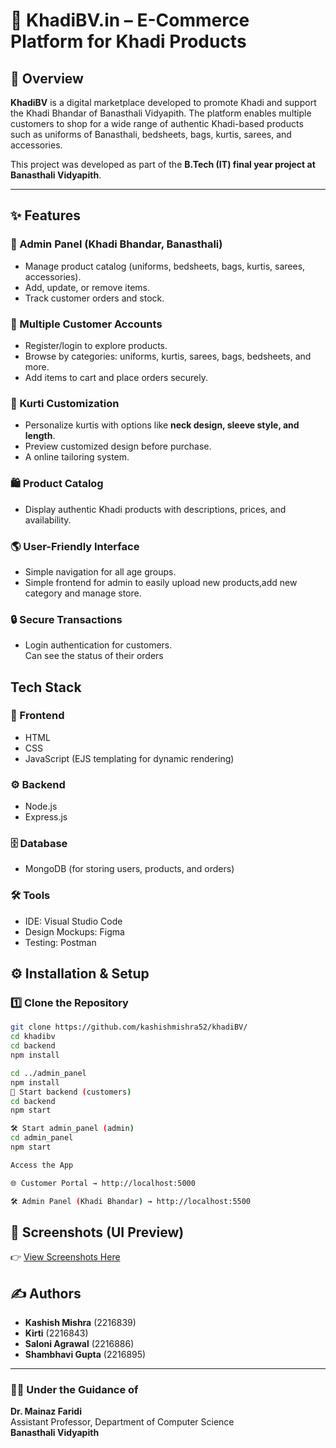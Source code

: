 # 🌿 KhadiBV.in – E-Commerce Platform for Khadi Products  

## 📖 Overview  
**KhadiBV** is a digital marketplace developed to promote Khadi and support the Khadi Bhandar of Banasthali Vidyapith. The platform enables multiple customers to shop for a wide range of authentic Khadi-based products such as uniforms of Banasthali, bedsheets, bags, kurtis, sarees, and accessories.  

This project was developed as part of the **B.Tech (IT) final year project at Banasthali Vidyapith**.  

---

## ✨ Features  

### 👤 Admin Panel (Khadi Bhandar, Banasthali)  
- Manage product catalog (uniforms, bedsheets, bags, kurtis, sarees, accessories).  
- Add, update, or remove items.  
- Track customer orders and stock.  

### 👥 Multiple Customer Accounts  
- Register/login to explore products.  
- Browse by categories: uniforms, kurtis, sarees, bags, bedsheets, and more.  
- Add items to cart and place orders securely.  

### 🧵 Kurti Customization  
- Personalize kurtis with options like **neck design, sleeve style, and length**.  
- Preview customized design before purchase.
- A online tailoring system.

### 🛍️ Product Catalog  
- Display authentic Khadi products with descriptions, prices, and availability.  

### 🌎 User-Friendly Interface  
- Simple navigation for all age groups.  
- Simple frontend for admin to easily upload new products,add new category and manage store. 

### 🔒 Secure Transactions  
- Login authentication for customers.  
 Can see the status of their orders  

## Tech Stack  

### 🎨 Frontend  
- HTML  
- CSS  
- JavaScript (EJS templating for dynamic rendering)  

### ⚙️ Backend  
- Node.js  
- Express.js  

### 🗄️ Database  
- MongoDB (for storing users, products, and orders)   

### 🛠️ Tools  
- IDE: Visual Studio Code  
- Design Mockups: Figma  
- Testing: Postman


## ⚙️ Installation & Setup  

### 1️⃣ Clone the Repository  
```bash
git clone https://github.com/kashishmishra52/khadiBV/
cd khadibv
cd backend
npm install

cd ../admin_panel
npm install
🚀 Start backend (customers)
cd backend
npm start

🛠️ Start admin_panel (admin)
cd admin_panel
npm start

Access the App

🌐 Customer Portal → http://localhost:5000

🛠️ Admin Panel (Khadi Bhandar) → http://localhost:5500
```

## 📸 Screenshots (UI Preview)  
👉 [View Screenshots Here](https://drive.google.com/drive/folders/1guU6qRNkVrfij0D6FnnmnPHdYazD3sO-?usp=drive_link)

## ✍️ Authors  

- **Kashish Mishra** (2216839)  
- **Kirti** (2216843)  
- **Saloni Agrawal** (2216886)  
- **Shambhavi Gupta** (2216895)  

---

### 🧑‍🏫 Under the Guidance of  
**Dr. Mainaz Faridi**  
Assistant Professor, Department of Computer Science  
**Banasthali Vidyapith**  




